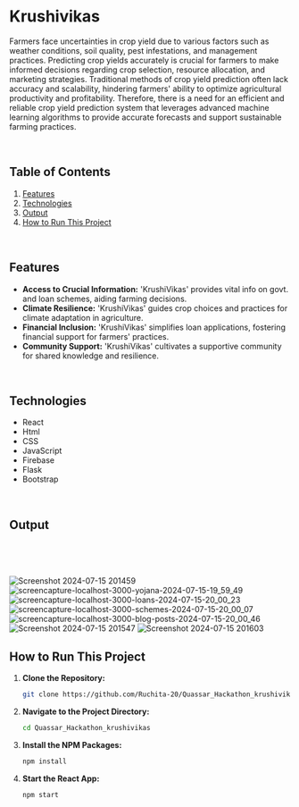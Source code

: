 # Krushivikas

Farmers face uncertainties in crop yield due to various factors such as weather conditions, soil quality, pest infestations, and management practices. Predicting crop yields accurately is crucial for farmers to make informed decisions regarding crop selection, resource allocation, and marketing strategies. Traditional methods of crop yield prediction often lack accuracy and scalability, hindering farmers' ability to optimize agricultural productivity and profitability. Therefore, there is a need for an efficient and reliable crop yield prediction system that leverages advanced machine learning algorithms to provide accurate forecasts and support sustainable farming practices.


&nbsp;

## Table of Contents

1. [Features](#features)
2. [Technologies](#technologies)
3. [Output](#output)
4. [How to Run This Project](#how-to-run-this-project)


&nbsp;


## Features

- **Access to Crucial Information:** 'KrushiVikas' provides vital info on govt. and loan schemes, aiding farming decisions.
- **Climate Resilience:** 'KrushiVikas' guides crop choices and practices for climate adaptation in agriculture.
- **Financial Inclusion:** 'KrushiVikas' simplifies loan applications, fostering financial support for farmers' practices.
- **Community Support:** 'KrushiVikas' cultivates a supportive community for shared knowledge and resilience.

  
&nbsp;


## Technologies
- React
- Html
- CSS
- JavaScript
- Firebase
- Flask
- Bootstrap

&nbsp;
## Output

&nbsp;

&nbsp;


![Screenshot 2024-07-15 201459](https://github.com/user-attachments/assets/d877bc5e-b9ec-4c0a-8f06-78dd3f17c410)
![screencapture-localhost-3000-yojana-2024-07-15-19_59_49](https://github.com/user-attachments/assets/6d2dab26-5a4a-4ec3-9491-5d00efec088b)
![screencapture-localhost-3000-loans-2024-07-15-20_00_23](https://github.com/user-attachments/assets/191534b0-a7e4-47e4-8cc7-c9269e026ce7)
![screencapture-localhost-3000-schemes-2024-07-15-20_00_07](https://github.com/user-attachments/assets/d9157171-cf94-4d0f-9f07-93aa5f8b78fd)
![screencapture-localhost-3000-blog-posts-2024-07-15-20_00_46](https://github.com/user-attachments/assets/01c2c7ef-8b6d-463b-b745-1deea76bc25c)
![Screenshot 2024-07-15 201547](https://github.com/user-attachments/assets/16c87e8b-a602-44ce-9bf7-c60b9f08ebd1)
![Screenshot 2024-07-15 201603](https://github.com/user-attachments/assets/472983ea-a340-4292-8921-0ef2f8bdd2ec)


## How to Run This Project

1. **Clone the Repository:**
   ```bash
   git clone https://github.com/Ruchita-20/Quassar_Hackathon_krushivikas.git
2. **Navigate to the Project Directory:**
   ```bash
   cd Quassar_Hackathon_krushivikas
   
3. **Install the NPM Packages:**
   ```bash
   npm install
   
4. **Start the React App:**
   ```bash
   npm start

